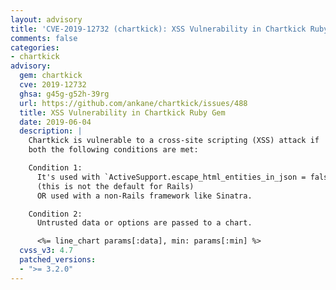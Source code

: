```yaml
---
layout: advisory
title: 'CVE-2019-12732 (chartkick): XSS Vulnerability in Chartkick Ruby Gem'
comments: false
categories:
- chartkick
advisory:
  gem: chartkick
  cve: 2019-12732
  ghsa: g45g-g52h-39rg
  url: https://github.com/ankane/chartkick/issues/488
  title: XSS Vulnerability in Chartkick Ruby Gem
  date: 2019-06-04
  description: |
    Chartkick is vulnerable to a cross-site scripting (XSS) attack if
    both the following conditions are met:

    Condition 1:
      It's used with `ActiveSupport.escape_html_entities_in_json = false`
      (this is not the default for Rails)
      OR used with a non-Rails framework like Sinatra.

    Condition 2:
      Untrusted data or options are passed to a chart.

      <%= line_chart params[:data], min: params[:min] %>
  cvss_v3: 4.7
  patched_versions:
  - ">= 3.2.0"
---
```

